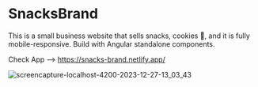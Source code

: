 # SnacksBrand

This is a small business website that sells snacks, cookies 🍪, and it is fully mobile-responsive. Build with Angular standalone components.

Check App --> https://snacks-brand.netlify.app/

![screencapture-localhost-4200-2023-12-27-13_03_43](https://github.com/sanuja-gayantha/Snacks-brand/assets/52665243/a83e78b4-13b8-4031-9665-70d59a00bc10)
